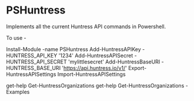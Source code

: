 # PSHuntress
Implements all the current Huntress API commands in Powershell.

To use - 

Install-Module -name PSHuntress
Add-HuntressAPIKey -HUNTRESS_API_KEY '1234'
Add-HuntressAPISecret -HUNTRESS_API_SECRET 'mylittlesecret'
Add-HuntressBaseURI -HUNTRESS_BASE_URI 'https://api.huntress.io/v1/'
Export-HuntressAPISettings
Import-HuntressAPISettings

get-help Get-HuntressOrganizations
get-help Get-HuntressOrganizations -Examples

